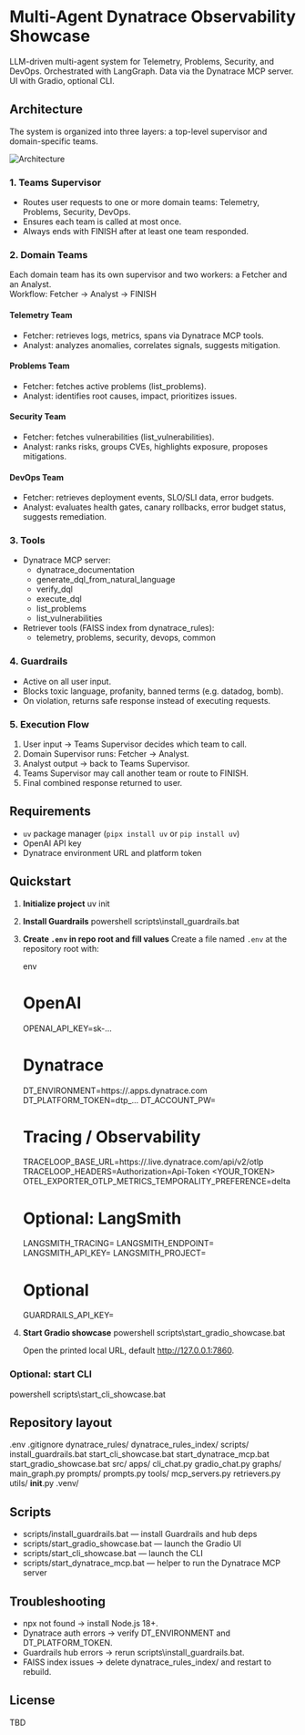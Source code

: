 # Multi-Agent Dynatrace Observability Showcase

LLM-driven multi-agent system for Telemetry, Problems, Security, and DevOps. Orchestrated with LangGraph. Data via the Dynatrace MCP server. UI with Gradio, optional CLI.


## Architecture

The system is organized into three layers: a top-level supervisor and domain-specific teams.

![Architecture](https://github.com/nerovalerius/multi-agent-showcase/imgs/blob/main/imgs/architecture.jpg?raw=true)

### 1. Teams Supervisor
- Routes user requests to one or more domain teams: Telemetry, Problems, Security, DevOps.
- Ensures each team is called at most once.
- Always ends with FINISH after at least one team responded.

### 2. Domain Teams
Each domain team has its own supervisor and two workers: a Fetcher and an Analyst.  
Workflow: Fetcher → Analyst → FINISH

#### Telemetry Team
- Fetcher: retrieves logs, metrics, spans via Dynatrace MCP tools.
- Analyst: analyzes anomalies, correlates signals, suggests mitigation.

#### Problems Team
- Fetcher: fetches active problems (list_problems).
- Analyst: identifies root causes, impact, prioritizes issues.

#### Security Team
- Fetcher: fetches vulnerabilities (list_vulnerabilities).
- Analyst: ranks risks, groups CVEs, highlights exposure, proposes mitigations.

#### DevOps Team
- Fetcher: retrieves deployment events, SLO/SLI data, error budgets.
- Analyst: evaluates health gates, canary rollbacks, error budget status, suggests remediation.

### 3. Tools
- Dynatrace MCP server:
  - dynatrace_documentation
  - generate_dql_from_natural_language
  - verify_dql
  - execute_dql
  - list_problems
  - list_vulnerabilities
- Retriever tools (FAISS index from dynatrace_rules):
  - telemetry, problems, security, devops, common

### 4. Guardrails
- Active on all user input.
- Blocks toxic language, profanity, banned terms (e.g. datadog, bomb).
- On violation, returns safe response instead of executing requests.

### 5. Execution Flow
1. User input → Teams Supervisor decides which team to call.
2. Domain Supervisor runs: Fetcher → Analyst.
3. Analyst output → back to Teams Supervisor.
4. Teams Supervisor may call another team or route to FINISH.
5. Final combined response returned to user.

## Requirements
- `uv` package manager (`pipx install uv` or `pip install uv`)
- OpenAI API key
- Dynatrace environment URL and platform token

## Quickstart

1. **Initialize project**
   uv init

2. **Install Guardrails**
   powershell
   scripts\install_guardrails.bat

3. **Create `.env` in repo root and fill values**
   Create a file named `.env` at the repository root with:

   env
   # OpenAI
   OPENAI_API_KEY=sk-...

   # Dynatrace
   DT_ENVIRONMENT=https://<env>.apps.dynatrace.com
   DT_PLATFORM_TOKEN=dtp_...
   DT_ACCOUNT_PW=

   # Tracing / Observability
   TRACELOOP_BASE_URL=https://<tenant>.live.dynatrace.com/api/v2/otlp
   TRACELOOP_HEADERS=Authorization=Api-Token <YOUR_TOKEN>
   OTEL_EXPORTER_OTLP_METRICS_TEMPORALITY_PREFERENCE=delta

   # Optional: LangSmith
   LANGSMITH_TRACING=
   LANGSMITH_ENDPOINT=
   LANGSMITH_API_KEY=
   LANGSMITH_PROJECT=

   # Optional
   GUARDRAILS_API_KEY=

4. **Start Gradio showcase**
   powershell
   scripts\start_gradio_showcase.bat

   Open the printed local URL, default http://127.0.0.1:7860.

### Optional: start CLI
powershell
scripts\start_cli_showcase.bat

## Repository layout
.env
.gitignore
dynatrace_rules/
dynatrace_rules_index/
scripts/
  install_guardrails.bat
  start_cli_showcase.bat
  start_dynatrace_mcp.bat
  start_gradio_showcase.bat
src/
  apps/
    cli_chat.py
    gradio_chat.py
  graphs/
    main_graph.py
  prompts/
    prompts.py
  tools/
    mcp_servers.py
    retrievers.py
  utils/
    __init__.py
.venv/

## Scripts
- scripts/install_guardrails.bat — install Guardrails and hub deps
- scripts/start_gradio_showcase.bat — launch the Gradio UI
- scripts/start_cli_showcase.bat — launch the CLI
- scripts/start_dynatrace_mcp.bat — helper to run the Dynatrace MCP server

## Troubleshooting
- npx not found → install Node.js 18+.
- Dynatrace auth errors → verify DT_ENVIRONMENT and DT_PLATFORM_TOKEN.
- Guardrails hub errors → rerun scripts\install_guardrails.bat.
- FAISS index issues → delete dynatrace_rules_index/ and restart to rebuild.

## License
TBD
